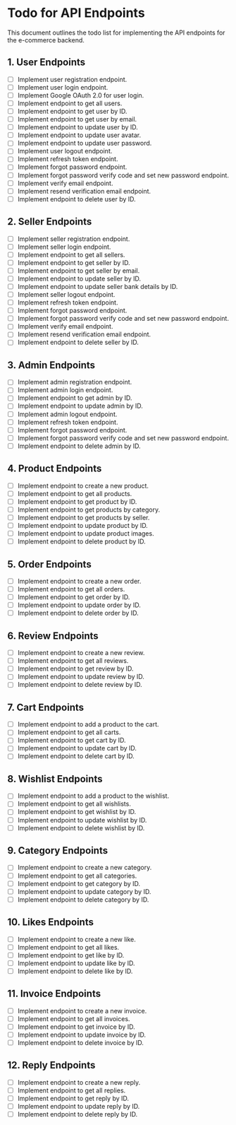 # Todo for API Endpoints

This document outlines the todo list for implementing the API endpoints for the e-commerce backend.

## 1. User Endpoints

- [ ] Implement user registration endpoint.
- [ ] Implement user login endpoint.
- [ ] Implement Google OAuth 2.0 for user login.
- [ ] Implement endpoint to get all users.
- [ ] Implement endpoint to get user by ID.
- [ ] Implement endpoint to get user by email.
- [ ] Implement endpoint to update user by ID.
- [ ] Implement endpoint to update user avatar.
- [ ] Implement endpoint to update user password.
- [ ] Implement user logout endpoint.
- [ ] Implement refresh token endpoint.
- [ ] Implement forgot password endpoint.
- [ ] Implement forgot password verify code and set new password endpoint.
- [ ] Implement verify email endpoint.
- [ ] Implement resend verification email endpoint.
- [ ] Implement endpoint to delete user by ID.

## 2. Seller Endpoints

- [ ] Implement seller registration endpoint.
- [ ] Implement seller login endpoint.
- [ ] Implement endpoint to get all sellers.
- [ ] Implement endpoint to get seller by ID.
- [ ] Implement endpoint to get seller by email.
- [ ] Implement endpoint to update seller by ID.
- [ ] Implement endpoint to update seller bank details by ID.
- [ ] Implement seller logout endpoint.
- [ ] Implement refresh token endpoint.
- [ ] Implement forgot password endpoint.
- [ ] Implement forgot password verify code and set new password endpoint.
- [ ] Implement verify email endpoint.
- [ ] Implement resend verification email endpoint.
- [ ] Implement endpoint to delete seller by ID.

## 3. Admin Endpoints

- [ ] Implement admin registration endpoint.
- [ ] Implement admin login endpoint.
- [ ] Implement endpoint to get admin by ID.
- [ ] Implement endpoint to update admin by ID.
- [ ] Implement admin logout endpoint.
- [ ] Implement refresh token endpoint.
- [ ] Implement forgot password endpoint.
- [ ] Implement forgot password verify code and set new password endpoint.
- [ ] Implement endpoint to delete admin by ID.

## 4. Product Endpoints

- [ ] Implement endpoint to create a new product.
- [ ] Implement endpoint to get all products.
- [ ] Implement endpoint to get product by ID.
- [ ] Implement endpoint to get products by category.
- [ ] Implement endpoint to get products by seller.
- [ ] Implement endpoint to update product by ID.
- [ ] Implement endpoint to update product images.
- [ ] Implement endpoint to delete product by ID.

## 5. Order Endpoints

- [ ] Implement endpoint to create a new order.
- [ ] Implement endpoint to get all orders.
- [ ] Implement endpoint to get order by ID.
- [ ] Implement endpoint to update order by ID.
- [ ] Implement endpoint to delete order by ID.

## 6. Review Endpoints

- [ ] Implement endpoint to create a new review.
- [ ] Implement endpoint to get all reviews.
- [ ] Implement endpoint to get review by ID.
- [ ] Implement endpoint to update review by ID.
- [ ] Implement endpoint to delete review by ID.

## 7. Cart Endpoints

- [ ] Implement endpoint to add a product to the cart.
- [ ] Implement endpoint to get all carts.
- [ ] Implement endpoint to get cart by ID.
- [ ] Implement endpoint to update cart by ID.
- [ ] Implement endpoint to delete cart by ID.

## 8. Wishlist Endpoints

- [ ] Implement endpoint to add a product to the wishlist.
- [ ] Implement endpoint to get all wishlists.
- [ ] Implement endpoint to get wishlist by ID.
- [ ] Implement endpoint to update wishlist by ID.
- [ ] Implement endpoint to delete wishlist by ID.

## 9. Category Endpoints

- [ ] Implement endpoint to create a new category.
- [ ] Implement endpoint to get all categories.
- [ ] Implement endpoint to get category by ID.
- [ ] Implement endpoint to update category by ID.
- [ ] Implement endpoint to delete category by ID.

## 10. Likes Endpoints

- [ ] Implement endpoint to create a new like.
- [ ] Implement endpoint to get all likes.
- [ ] Implement endpoint to get like by ID.
- [ ] Implement endpoint to update like by ID.
- [ ] Implement endpoint to delete like by ID.

## 11. Invoice Endpoints

- [ ] Implement endpoint to create a new invoice.
- [ ] Implement endpoint to get all invoices.
- [ ] Implement endpoint to get invoice by ID.
- [ ] Implement endpoint to update invoice by ID.
- [ ] Implement endpoint to delete invoice by ID.

## 12. Reply Endpoints

- [ ] Implement endpoint to create a new reply.
- [ ] Implement endpoint to get all replies.
- [ ] Implement endpoint to get reply by ID.
- [ ] Implement endpoint to update reply by ID.
- [ ] Implement endpoint to delete reply by ID.
